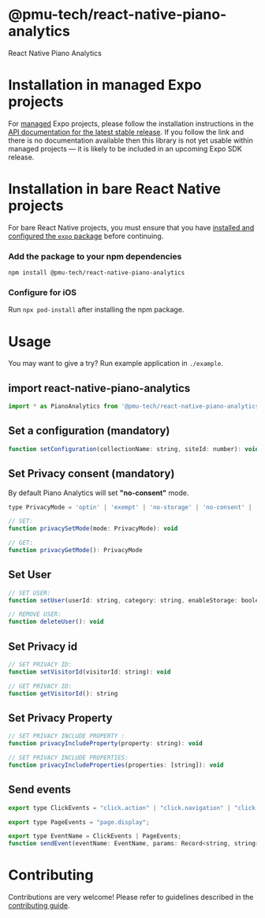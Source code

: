 # @pmu-tech/react-native-piano-analytics

React Native Piano Analytics

# Installation in managed Expo projects

For [managed](https://docs.expo.dev/archive/managed-vs-bare/) Expo projects, please follow the installation instructions in the [API documentation for the latest stable release](#api-documentation). If you follow the link and there is no documentation available then this library is not yet usable within managed projects &mdash; it is likely to be included in an upcoming Expo SDK release.

# Installation in bare React Native projects

For bare React Native projects, you must ensure that you have [installed and configured the `expo` package](https://docs.expo.dev/bare/installing-expo-modules/) before continuing.

### Add the package to your npm dependencies

```
npm install @pmu-tech/react-native-piano-analytics
```

### Configure for iOS

Run `npx pod-install` after installing the npm package.

# Usage

You may want to give a try? Run example application in `./example`.

## import react-native-piano-analytics

```javascript
import * as PianoAnalytics from '@pmu-tech/react-native-piano-analytics';
```

## Set a configuration (mandatory)

```javascript
function setConfiguration(collectionName: string, siteId: number): void
```

## Set Privacy consent (mandatory)

By default Piano Analytics will set **"no-consent"** mode.

```javascript
type PrivacyMode = 'optin' | 'exempt' | 'no-storage' | 'no-consent' | 'optout';

// SET:
function privacySetMode(mode: PrivacyMode): void

// GET:
function privacyGetMode(): PrivacyMode
```

## Set User

```javascript
// SET USER:
function setUser(userId: string, category: string, enableStorage: boolean): void

// REMOVE USER:
function deleteUser(): void
```

## Set Privacy id

```javascript
// SET PRIVACY ID:
function setVisitorId(visitorId: string): void

// GET PRIVACY ID:
function getVisitorId(): string
```

## Set Privacy Property

```javascript
// SET PRIVACY INCLUDE PROPERTY :
function privacyIncludeProperty(property: string): void

// SET PRIVACY INCLUDE PROPERTIES:
function privacyIncludeProperties(properties: [string]): void
```

## Send events

```javascript
export type ClickEvents = "click.action" | "click.navigation" | "click.download" | "click.exit";

export type PageEvents = "page.display";

export type EventName = ClickEvents | PageEvents;
function sendEvent(eventName: EventName, params: Record<string, string>): void
```

# Contributing

Contributions are very welcome! Please refer to guidelines described in the [contributing guide](https://github.com/expo/expo#contributing).
